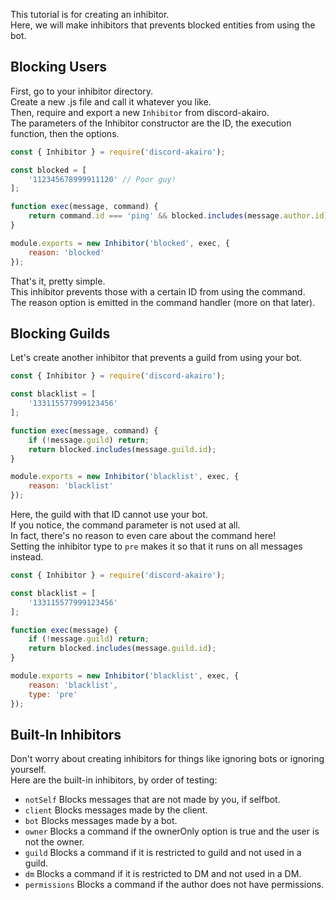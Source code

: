 This tutorial is for creating an inhibitor.  
Here, we will make inhibitors that prevents blocked entities from using the bot.  

## Blocking Users

First, go to your inhibitor directory.  
Create a new .js file and call it whatever you like.  
Then, require and export a new `Inhibitor` from discord-akairo.  
The parameters of the Inhibitor constructor are the ID, the execution function, then the options.  

```js
const { Inhibitor } = require('discord-akairo');

const blocked = [
    '112345678999911120' // Poor guy!
];

function exec(message, command) {
    return command.id === 'ping' && blocked.includes(message.author.id);
}

module.exports = new Inhibitor('blocked', exec, {
    reason: 'blocked'
});
```

That's it, pretty simple.  
This inhibitor prevents those with a certain ID from using the command.  
The reason option is emitted in the command handler (more on that later).  

## Blocking Guilds

Let's create another inhibitor that prevents a guild from using your bot.  

```js
const { Inhibitor } = require('discord-akairo');

const blacklist = [
    '133115577999123456'
];

function exec(message, command) {
    if (!message.guild) return;
    return blocked.includes(message.guild.id);
}

module.exports = new Inhibitor('blacklist', exec, {
    reason: 'blacklist'
});
```

Here, the guild with that ID cannot use your bot.  
If you notice, the command parameter is not used at all.  
In fact, there's no reason to even care about the command here!  
Setting the inhibitor type to `pre` makes it so that it runs on all messages instead.  

```js
const { Inhibitor } = require('discord-akairo');

const blacklist = [
    '133115577999123456'
];

function exec(message) {
    if (!message.guild) return;
    return blocked.includes(message.guild.id);
}

module.exports = new Inhibitor('blacklist', exec, {
    reason: 'blacklist',
    type: 'pre'
});
```
## Built-In Inhibitors

Don't worry about creating inhibitors for things like ignoring bots or ignoring yourself.  
Here are the built-in inhibitors, by order of testing:  

- `notSelf` Blocks messages that are not made by you, if selfbot.
- `client` Blocks messages made by the client.
- `bot` Blocks messages made by a bot.
- `owner` Blocks a command if the ownerOnly option is true and the user is not the owner.
- `guild` Blocks a command if it is restricted to guild and not used in a guild.
- `dm` Blocks a command if it is restricted to DM and not used in a DM.
- `permissions` Blocks a command if the author does not have permissions.
